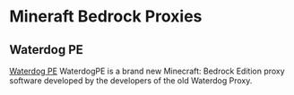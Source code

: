 # Mineraft Bedrock Proxies

## Waterdog PE

[Waterdog PE](https://github.com/WaterdogPE/WaterdogPE)
WaterdogPE is a brand new Minecraft: Bedrock Edition proxy software developed by the developers of the old Waterdog Proxy.
